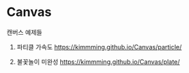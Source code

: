 # Canvas
캔버스 예제들

1) 파티클 가속도
https://kimmming.github.io/Canvas/particle/

2) 불꽃놀이 미완성
https://kimmming.github.io/Canvas/plate/
